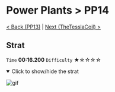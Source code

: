 # Power Plants > PP14

[< Back (PP13)](https://github.com/Doublevil/scbspeedrun/blob/main/levels/pp/PP13.md) | [Next (TheTesslaCoil) >](https://github.com/Doublevil/scbspeedrun/blob/main/levels/pp/TheTesslaCoil.md)

## Strat

`Time` **00:16.200** `Difficulty` ★☆☆☆☆
<details open>
  <summary>Click to show/hide the strat</summary>

  ![gif](https://github.com/Doublevil/scbspeedrun/blob/main/media/levels/pp/PP14_Strat.webp)
</details>
